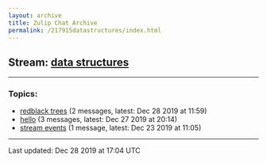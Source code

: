 ```yaml
---
layout: archive
title: Zulip Chat Archive
permalink: /217915datastructures/index.html
---
```


## Stream: [data structures](http://vishnuks.com/217915datastructures/index.html)
---

### Topics:

* [redblack trees](47452redblacktrees.html) (2 messages, latest: Dec 28 2019 at 11:59)
* [hello](47413hello.html) (3 messages, latest: Dec 27 2019 at 20:14)
* [stream events](95106streamevents.html) (1 message, latest: Dec 23 2019 at 11:05)

<hr><p>Last updated: Dec 28 2019 at 17:04 UTC</p>
